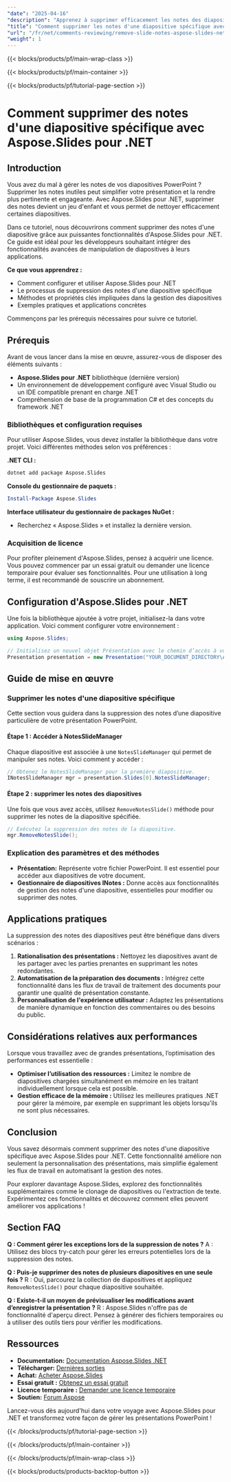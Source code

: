 ```yaml
---
"date": "2025-04-16"
"description": "Apprenez à supprimer efficacement les notes des diapositives à l'aide d'Aspose.Slides pour .NET avec ce guide étape par étape, parfait pour les développeurs souhaitant rationaliser les présentations."
"title": "Comment supprimer les notes d'une diapositive spécifique avec Aspose.Slides pour .NET"
"url": "/fr/net/comments-reviewing/remove-slide-notes-aspose-slides-net/"
"weight": 1
---
```


{{< blocks/products/pf/main-wrap-class >}}

{{< blocks/products/pf/main-container >}}

{{< blocks/products/pf/tutorial-page-section >}}
# Comment supprimer des notes d'une diapositive spécifique avec Aspose.Slides pour .NET

## Introduction

Vous avez du mal à gérer les notes de vos diapositives PowerPoint ? Supprimer les notes inutiles peut simplifier votre présentation et la rendre plus pertinente et engageante. Avec Aspose.Slides pour .NET, supprimer des notes devient un jeu d'enfant et vous permet de nettoyer efficacement certaines diapositives.

Dans ce tutoriel, nous découvrirons comment supprimer des notes d'une diapositive grâce aux puissantes fonctionnalités d'Aspose.Slides pour .NET. Ce guide est idéal pour les développeurs souhaitant intégrer des fonctionnalités avancées de manipulation de diapositives à leurs applications.

**Ce que vous apprendrez :**
- Comment configurer et utiliser Aspose.Slides pour .NET
- Le processus de suppression des notes d'une diapositive spécifique
- Méthodes et propriétés clés impliquées dans la gestion des diapositives
- Exemples pratiques et applications concrètes

Commençons par les prérequis nécessaires pour suivre ce tutoriel.

## Prérequis

Avant de vous lancer dans la mise en œuvre, assurez-vous de disposer des éléments suivants :

- **Aspose.Slides pour .NET** bibliothèque (dernière version)
- Un environnement de développement configuré avec Visual Studio ou un IDE compatible prenant en charge .NET
- Compréhension de base de la programmation C# et des concepts du framework .NET

### Bibliothèques et configuration requises

Pour utiliser Aspose.Slides, vous devez installer la bibliothèque dans votre projet. Voici différentes méthodes selon vos préférences :

**.NET CLI :**
```bash
dotnet add package Aspose.Slides
```

**Console du gestionnaire de paquets :**
```powershell
Install-Package Aspose.Slides
```

**Interface utilisateur du gestionnaire de packages NuGet :** 
- Recherchez « Aspose.Slides » et installez la dernière version.

### Acquisition de licence

Pour profiter pleinement d'Aspose.Slides, pensez à acquérir une licence. Vous pouvez commencer par un essai gratuit ou demander une licence temporaire pour évaluer ses fonctionnalités. Pour une utilisation à long terme, il est recommandé de souscrire un abonnement.

## Configuration d'Aspose.Slides pour .NET

Une fois la bibliothèque ajoutée à votre projet, initialisez-la dans votre application. Voici comment configurer votre environnement :

```csharp
using Aspose.Slides;

// Initialisez un nouvel objet Présentation avec le chemin d’accès à votre fichier de présentation.
Presentation presentation = new Presentation("YOUR_DOCUMENT_DIRECTORY\AccessSlides.pptx");
```

## Guide de mise en œuvre

### Supprimer les notes d'une diapositive spécifique

Cette section vous guidera dans la suppression des notes d’une diapositive particulière de votre présentation PowerPoint.

#### Étape 1 : Accéder à NotesSlideManager

Chaque diapositive est associée à une `NotesSlideManager` qui permet de manipuler ses notes. Voici comment y accéder :

```csharp
// Obtenez le NotesSlideManager pour la première diapositive.
INotesSlideManager mgr = presentation.Slides[0].NotesSlideManager;
```

#### Étape 2 : supprimer les notes des diapositives

Une fois que vous avez accès, utilisez `RemoveNotesSlide()` méthode pour supprimer les notes de la diapositive spécifiée.

```csharp
// Exécutez la suppression des notes de la diapositive.
mgr.RemoveNotesSlide();
```

### Explication des paramètres et des méthodes

- **Présentation:** Représente votre fichier PowerPoint. Il est essentiel pour accéder aux diapositives de votre document.
- **Gestionnaire de diapositives INotes :** Donne accès aux fonctionnalités de gestion des notes d'une diapositive, essentielles pour modifier ou supprimer des notes.

## Applications pratiques

La suppression des notes des diapositives peut être bénéfique dans divers scénarios :

1. **Rationalisation des présentations :** Nettoyez les diapositives avant de les partager avec les parties prenantes en supprimant les notes redondantes.
2. **Automatisation de la préparation des documents :** Intégrez cette fonctionnalité dans les flux de travail de traitement des documents pour garantir une qualité de présentation constante.
3. **Personnalisation de l'expérience utilisateur :** Adaptez les présentations de manière dynamique en fonction des commentaires ou des besoins du public.

## Considérations relatives aux performances

Lorsque vous travaillez avec de grandes présentations, l’optimisation des performances est essentielle :

- **Optimiser l’utilisation des ressources :** Limitez le nombre de diapositives chargées simultanément en mémoire en les traitant individuellement lorsque cela est possible.
- **Gestion efficace de la mémoire :** Utilisez les meilleures pratiques .NET pour gérer la mémoire, par exemple en supprimant les objets lorsqu’ils ne sont plus nécessaires.

## Conclusion

Vous savez désormais comment supprimer des notes d'une diapositive spécifique avec Aspose.Slides pour .NET. Cette fonctionnalité améliore non seulement la personnalisation des présentations, mais simplifie également les flux de travail en automatisant la gestion des notes.

Pour explorer davantage Aspose.Slides, explorez des fonctionnalités supplémentaires comme le clonage de diapositives ou l'extraction de texte. Expérimentez ces fonctionnalités et découvrez comment elles peuvent améliorer vos applications !

## Section FAQ

**Q : Comment gérer les exceptions lors de la suppression de notes ?**
A : Utilisez des blocs try-catch pour gérer les erreurs potentielles lors de la suppression des notes.

**Q : Puis-je supprimer des notes de plusieurs diapositives en une seule fois ?**
R : Oui, parcourez la collection de diapositives et appliquez `RemoveNotesSlide()` pour chaque diapositive souhaitée.

**Q : Existe-t-il un moyen de prévisualiser les modifications avant d’enregistrer la présentation ?**
R : Aspose.Slides n'offre pas de fonctionnalité d'aperçu direct. Pensez à générer des fichiers temporaires ou à utiliser des outils tiers pour vérifier les modifications.

## Ressources

- **Documentation:** [Documentation Aspose.Slides .NET](https://reference.aspose.com/slides/net/)
- **Télécharger:** [Dernières sorties](https://releases.aspose.com/slides/net/)
- **Achat:** [Acheter Aspose.Slides](https://purchase.aspose.com/buy)
- **Essai gratuit :** [Obtenez un essai gratuit](https://releases.aspose.com/slides/net/)
- **Licence temporaire :** [Demander une licence temporaire](https://purchase.aspose.com/temporary-license/)
- **Soutien:** [Forum Aspose](https://forum.aspose.com/c/slides/11)

Lancez-vous dès aujourd'hui dans votre voyage avec Aspose.Slides pour .NET et transformez votre façon de gérer les présentations PowerPoint !

{{< /blocks/products/pf/tutorial-page-section >}}

{{< /blocks/products/pf/main-container >}}

{{< /blocks/products/pf/main-wrap-class >}}

{{< blocks/products/products-backtop-button >}}